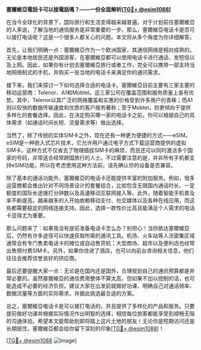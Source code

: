 **塞爾維亞電話卡可以接電話嗎？——一份全面解析[[TG💪+ @esim1088](https://t.me/s/esim1088)]**

在当今全球化的背景下，国际旅行和生活变得越来越普遍。对于计划前往塞爾維亞的人来说，了解当地的通信服务是非常重要的一步。那么，塞爾維亞电话卡是否可以接打电话呢？这是一个很多人都关心的问题。本文将从多个角度为你详细解答。

首先，让我们明确一点：塞爾維亞作为一个欧洲国家，其通信网络是相对成熟的。无论是本地居民还是外国游客，在塞爾維亞都可以使用电话卡进行通话、发短信以及上网。因此，如果你有计划去塞爾維亞旅行或者工作，完全可以携带一部支持当地网络制式的手机，并购买一张当地的电话卡来满足你的通讯需求。

接下来，我们来探讨一下如何选择合适的电话卡。塞爾維亞目前主要有三家主要的移动运营商：Telenor、A1和Mobtel。这三家公司在覆盖范围和服务质量上各有优势。其中，Telenor以其广泛的网络覆盖和实惠的价格受到许多用户的青睐；而A1则以较快的数据传输速度和优质的客户服务著称；至于Mobtel，则更倾向于提供多样化的套餐选择。因此，在决定购买哪一家的电话卡之前，你可以根据自己的具体需求（如通话时间长短、流量需求等）做出选择。

当然了，除了传统的实体SIM卡之外，现在还有一种更为便捷的方式——eSIM。eSIM是一种嵌入式芯片技术，它允许用户通过电子方式下载运营商提供的虚拟SIM卡。这种方式不仅省去了物理插拔SIM卡的麻烦，而且还可以同时激活多个国家的号码，非常适合经常跨国旅行的人士。不过需要注意的是，并非所有手机都支持eSIM功能，所以在考虑使用这种方法前，请先确认你的设备是否兼容。

除了基本的通话功能外，塞爾維亞的电话卡还能提供丰富的附加服务。例如，很多运营商都会推出针对不同场景设计的套餐组合，比如包含无限国内通话时长、一定额度的国际长途拨打分钟数以及高速移动互联网接入等。此外，随着智能手机普及率不断提高，越来越多的人开始依赖移动支付、社交媒体以及各种在线应用，而这些都需要稳定的网络连接支持。因此，选择一款性价比高且能满足个人需求的电话卡显得尤为重要。

那么问题来了：如果我没有提前准备电话卡怎么办？别担心！当你抵达塞爾維亞后，仍然有许多途径可以快速获取所需的通讯工具。机场、火车站等人流密集区域通常会有专门售卖电话卡的摊位或自动售货机；大型商场、超市以及便利店也经常出售预付费SIM卡。另外，如果你住进了酒店，也可以向前台咨询相关信息，他们往往会推荐信誉良好的供应商。

最后还要提醒大家一点：无论是在国内还是国外，合理规划自己的通讯预算都是非常必要的。虽然塞爾維亞的通信费用整体不算太高，但如果不加以控制的话，也可能造成不必要的经济负担。建议大家在出发前就做好功课，明确自己对通话频率、数据流量等方面的实际需求，并据此挑选最合适的方案。

总之，塞爾維亞电话卡是可以接打电话的，并且提供了多样化的产品和服务。只要提前做好功课并根据实际情况作出明智的选择，相信每位旅客都能享受到顺畅无阻的沟通体验。希望本文能帮助到即将踏上这片土地的朋友！无论你是短期访问还是长期居住，塞爾維亞都会给你留下深刻的印象[[TG💪+ @esim1088](https://t.me/s/esim1088)]！

[[TG💪+ @esim1088](https://t.me/s/esim1088) ![Image](https://i.postimg.cc/4NQfJmqS/Snipaste-2025-05-13-00-14-12.png)]